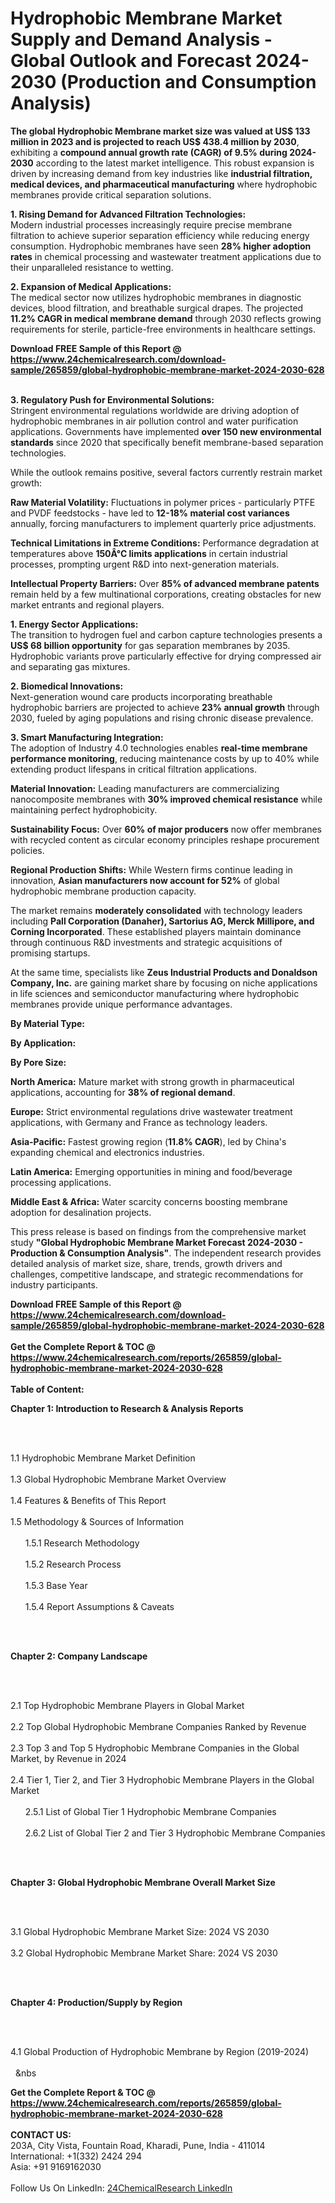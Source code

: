 <h1>Hydrophobic Membrane Market Supply and Demand Analysis - Global Outlook and Forecast 2024-2030 (Production and Consumption Analysis)</h1><p><strong>The global Hydrophobic Membrane market size was valued at US$ 133 million in 2023 and is projected to reach US$ 438.4 million by 2030</strong>, exhibiting a <strong>compound annual growth rate (CAGR) of 9.5% during 2024-2030</strong> according to the latest market intelligence. This robust expansion is driven by increasing demand from key industries like <strong>industrial filtration, medical devices, and pharmaceutical manufacturing</strong> where hydrophobic membranes provide critical separation solutions.</p><p><strong>1. Rising Demand for Advanced Filtration Technologies:</strong><br>
Modern industrial processes increasingly require precise membrane filtration to achieve superior separation efficiency while reducing energy consumption. Hydrophobic membranes have seen <strong>28% higher adoption rates</strong> in chemical processing and wastewater treatment applications due to their unparalleled resistance to wetting.</p><p><strong>2. Expansion of Medical Applications:</strong><br>
The medical sector now utilizes hydrophobic membranes in diagnostic devices, blood filtration, and breathable surgical drapes. The projected <strong>11.2% CAGR in medical membrane demand</strong> through 2030 reflects growing requirements for sterile, particle-free environments in healthcare settings.</p><div><b>Download FREE Sample of this Report @ 
            <a href="https://www.24chemicalresearch.com/download-sample/265859/global-hydrophobic-membrane-market-2024-2030-628">
            https://www.24chemicalresearch.com/download-sample/265859/global-hydrophobic-membrane-market-2024-2030-628</a></b></div><br><p><strong>3. Regulatory Push for Environmental Solutions:</strong><br>
Stringent environmental regulations worldwide are driving adoption of hydrophobic membranes in air pollution control and water purification applications. Governments have implemented <strong>over 150 new environmental standards</strong> since 2020 that specifically benefit membrane-based separation technologies.</p><p>While the outlook remains positive, several factors currently restrain market growth:</p><p><strong>Raw Material Volatility:</strong> Fluctuations in polymer prices - particularly PTFE and PVDF feedstocks - have led to <strong>12-18% material cost variances</strong> annually, forcing manufacturers to implement quarterly price adjustments.</p><p><strong>Technical Limitations in Extreme Conditions:</strong> Performance degradation at temperatures above <strong>150Â°C limits applications</strong> in certain industrial processes, prompting urgent R&amp;D into next-generation materials.</p><p><strong>Intellectual Property Barriers:</strong> Over <strong>85% of advanced membrane patents</strong> remain held by a few multinational corporations, creating obstacles for new market entrants and regional players.</p><p><strong>1. Energy Sector Applications:</strong><br>
The transition to hydrogen fuel and carbon capture technologies presents a <strong>US$ 68 billion opportunity</strong> for gas separation membranes by 2035. Hydrophobic variants prove particularly effective for drying compressed air and separating gas mixtures.</p><p><strong>2. Biomedical Innovations:</strong><br>
Next-generation wound care products incorporating breathable hydrophobic barriers are projected to achieve <strong>23% annual growth</strong> through 2030, fueled by aging populations and rising chronic disease prevalence.</p><p><strong>3. Smart Manufacturing Integration:</strong><br>
The adoption of Industry 4.0 technologies enables <strong>real-time membrane performance monitoring</strong>, reducing maintenance costs by up to 40% while extending product lifespans in critical filtration applications.</p><p><strong>Material Innovation:</strong> Leading manufacturers are commercializing nanocomposite membranes with <strong>30% improved chemical resistance</strong> while maintaining perfect hydrophobicity.</p><p><strong>Sustainability Focus:</strong> Over <strong>60% of major producers</strong> now offer membranes with recycled content as circular economy principles reshape procurement policies.</p><p><strong>Regional Production Shifts:</strong> While Western firms continue leading in innovation, <strong>Asian manufacturers now account for 52%</strong> of global hydrophobic membrane production capacity.</p><p>The market remains <strong>moderately consolidated</strong> with technology leaders including <strong>Pall Corporation (Danaher), Sartorius AG, Merck Millipore, and Corning Incorporated</strong>. These established players maintain dominance through continuous R&amp;D investments and strategic acquisitions of promising startups.</p><p>At the same time, specialists like <strong>Zeus Industrial Products and Donaldson Company, Inc.</strong> are gaining market share by focusing on niche applications in life sciences and semiconductor manufacturing where hydrophobic membranes provide unique performance advantages.</p><p><strong>By Material Type:</strong></p><p><strong>By Application:</strong></p><p><strong>By Pore Size:</strong></p><p><strong>North America:</strong> Mature market with strong growth in pharmaceutical applications, accounting for <strong>38% of regional demand</strong>.</p><p><strong>Europe:</strong> Strict environmental regulations drive wastewater treatment applications, with Germany and France as technology leaders.</p><p><strong>Asia-Pacific:</strong> Fastest growing region (<strong>11.8% CAGR</strong>), led by China's expanding chemical and electronics industries.</p><p><strong>Latin America:</strong> Emerging opportunities in mining and food/beverage processing applications.</p><p><strong>Middle East &amp; Africa:</strong> Water scarcity concerns boosting membrane adoption for desalination projects.</p><p>This press release is based on findings from the comprehensive market study <strong>"Global Hydrophobic Membrane Market Forecast 2024-2030 - Production &amp; Consumption Analysis"</strong>. The independent research provides detailed analysis of market size, share, trends, growth drivers and challenges, competitive landscape, and strategic recommendations for industry participants.</p><div><b>Download FREE Sample of this Report @ 
            <a href="https://www.24chemicalresearch.com/download-sample/265859/global-hydrophobic-membrane-market-2024-2030-628">
            https://www.24chemicalresearch.com/download-sample/265859/global-hydrophobic-membrane-market-2024-2030-628</a></b></div><br><div><b>Get the Complete Report & TOC @ 
            <a href="https://www.24chemicalresearch.com/reports/265859/global-hydrophobic-membrane-market-2024-2030-628">
            https://www.24chemicalresearch.com/reports/265859/global-hydrophobic-membrane-market-2024-2030-628</a></b></div><br>
            <b>Table of Content:</b><p><p><strong>Chapter 1: Introduction to Research &amp; Analysis Reports</strong></p><br />
<br />
<p>1.1 Hydrophobic Membrane  Market Definition<br /><br />
1.3 Global Hydrophobic Membrane  Market Overview<br /><br />
1.4 Features &amp; Benefits of This Report<br /><br />
1.5 Methodology &amp; Sources of Information<br /><br />
&nbsp;&nbsp;&nbsp;&nbsp;&nbsp; 1.5.1 Research Methodology<br /><br />
&nbsp;&nbsp;&nbsp;&nbsp;&nbsp; 1.5.2 Research Process<br /><br />
&nbsp;&nbsp;&nbsp;&nbsp;&nbsp; 1.5.3 Base Year<br /><br />
&nbsp;&nbsp;&nbsp;&nbsp;&nbsp; 1.5.4 Report Assumptions &amp; Caveats</p><br />
<br />
<p><strong>Chapter 2: Company Landscape</strong></p><br />
<br />
<p>2.1 Top Hydrophobic Membrane  Players in Global Market<br /><br />
2.2 Top Global Hydrophobic Membrane  Companies Ranked by Revenue<br /><br />
2.3 Top 3 and Top 5 Hydrophobic Membrane  Companies in the Global Market, by Revenue in 2024<br /><br />
2.4 Tier 1, Tier 2, and Tier 3 Hydrophobic Membrane  Players in the Global Market<br /><br />
&nbsp;&nbsp;&nbsp;&nbsp;&nbsp; 2.5.1 List of Global Tier 1 Hydrophobic Membrane  Companies<br /><br />
&nbsp;&nbsp;&nbsp;&nbsp;&nbsp; 2.6.2 List of Global Tier 2 and Tier 3 Hydrophobic Membrane  Companies</p><br />
<br />
<p><strong>Chapter 3: Global Hydrophobic Membrane  Overall Market Size</strong></p><br />
<br />
<p>3.1 Global Hydrophobic Membrane  Market Size: 2024 VS 2030<br /><br />
3.2 Global Hydrophobic Membrane  Market Share: 2024 VS 2030</p><br />
<br />
<p><strong>Chapter 4: Production/Supply by Region</strong></p><br />
<br />
<p>4.1 Global Production of Hydrophobic Membrane  by Region (2019-2024)<br /><br />
&nbsp;&nbsp;&nbs</p><div><b>Get the Complete Report & TOC @ 
            <a href="https://www.24chemicalresearch.com/reports/265859/global-hydrophobic-membrane-market-2024-2030-628">
            https://www.24chemicalresearch.com/reports/265859/global-hydrophobic-membrane-market-2024-2030-628</a></b></div><br><b>CONTACT US:</b><br>
            203A, City Vista, Fountain Road, Kharadi, Pune, India - 411014<br>
            International: +1(332) 2424 294<br>
            Asia: +91 9169162030 <br><br>
            Follow Us On LinkedIn: <a href="https://www.linkedin.com/company/24chemicalresearch/">24ChemicalResearch LinkedIn</a>